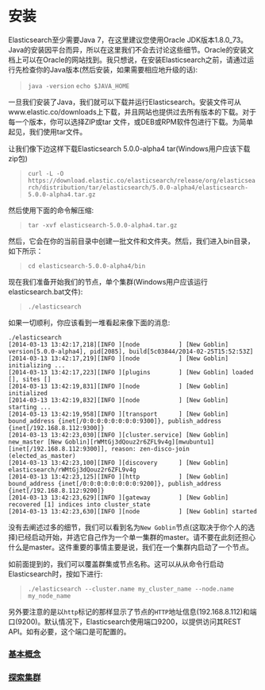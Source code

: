 # 安装

Elasticsearch至少需要Java 7，在这里建议您使用Oracle JDK版本1.8.0_73。Java的安装因平台而异，所以在这里我们不会去讨论这些细节。Oracle的安装文档上可以在Oracle的网站找到。我只想说，在安装Elasticsearch之前，请通过运行先检查你的Java版本(然后安装，如果需要相应地升级的话):

> `java -version`
> `echo $JAVA_HOME`

一旦我们安装了Java，我们就可以下载并运行Elasticsearch。安装文件可从www.elastic.co/downloads上下载，并且网站也提供过去所有版本的下载。对于每一个版本，你可以选择ZIP或tar 文件，或DEB或RPM软件包进行下载。为简单起见，我们使用tar文件。

让我们像下边这样下载Elasticsearch 5.0.0-alpha4 tar(Windows用户应该下载zip包)

> `curl -L -O https://download.elastic.co/elasticsearch/release/org/elasticsearch/distribution/tar/elasticsearch/5.0.0-alpha4/elasticsearch-5.0.0-alpha4.tar.gz`

然后使用下面的命令解压缩:
> `tar -xvf elasticsearch-5.0.0-alpha4.tar.gz`

然后，它会在你的当前目录中创建一批文件和文件夹。然后，我们进入bin目录，如下所示：
> `cd elasticsearch-5.0.0-alpha4/bin`

现在我们准备开始我们的节点，单个集群(Windows用户应该运行elasticsearch.bat文件):
> `./elasticsearch`

如果一切顺利，你应该看到一堆看起来像下面的消息:
```shell
./elasticsearch
[2014-03-13 13:42:17,218][INFO ][node           ] [New Goblin] version[5.0.0-alpha4], pid[2085], build[5c03844/2014-02-25T15:52:53Z]
[2014-03-13 13:42:17,219][INFO ][node           ] [New Goblin] initializing ...
[2014-03-13 13:42:17,223][INFO ][plugins        ] [New Goblin] loaded [], sites []
[2014-03-13 13:42:19,831][INFO ][node           ] [New Goblin] initialized
[2014-03-13 13:42:19,832][INFO ][node           ] [New Goblin] starting ...
[2014-03-13 13:42:19,958][INFO ][transport      ] [New Goblin] bound_address {inet[/0:0:0:0:0:0:0:0:9300]}, publish_address {inet[/192.168.8.112:9300]}
[2014-03-13 13:42:23,030][INFO ][cluster.service] [New Goblin] new_master [New Goblin][rWMtGj3dQouz2r6ZFL9v4g][mwubuntu1][inet[/192.168.8.112:9300]], reason: zen-disco-join (elected_as_master)
[2014-03-13 13:42:23,100][INFO ][discovery      ] [New Goblin] elasticsearch/rWMtGj3dQouz2r6ZFL9v4g
[2014-03-13 13:42:23,125][INFO ][http           ] [New Goblin] bound_address {inet[/0:0:0:0:0:0:0:0:9200]}, publish_address {inet[/192.168.8.112:9200]}
[2014-03-13 13:42:23,629][INFO ][gateway        ] [New Goblin] recovered [1] indices into cluster_state
[2014-03-13 13:42:23,630][INFO ][node           ] [New Goblin] started
```

没有去阐述过多的细节，我们可以看到名为`New Goblin`节点(这取决于你个人的选择)已经启动开始，并选它自己作为一个单一集群的master。请不要在此刻还担心什么是master。这件重要的事情主要是说，我们在一个集群内启动了一个节点。

如前面提到的，我们可以覆盖群集或节点名称。这可以从从命令行启动Elasticsearch时，按如下进行:
> `./elasticsearch --cluster.name my_cluster_name --node.name my_node_name`

另外要注意的是以`http`标记的那样显示了节点的`HTTP`地址信息(192.168.8.112)和端口(9200)。默认情况下，Elasticsearch使用端口9200，以提供访问其REST API。如有必要，这个端口是可配置的。

### [基本概念](basit-concepts.md)
### [探索集群](exploring-your-cluster.md)
